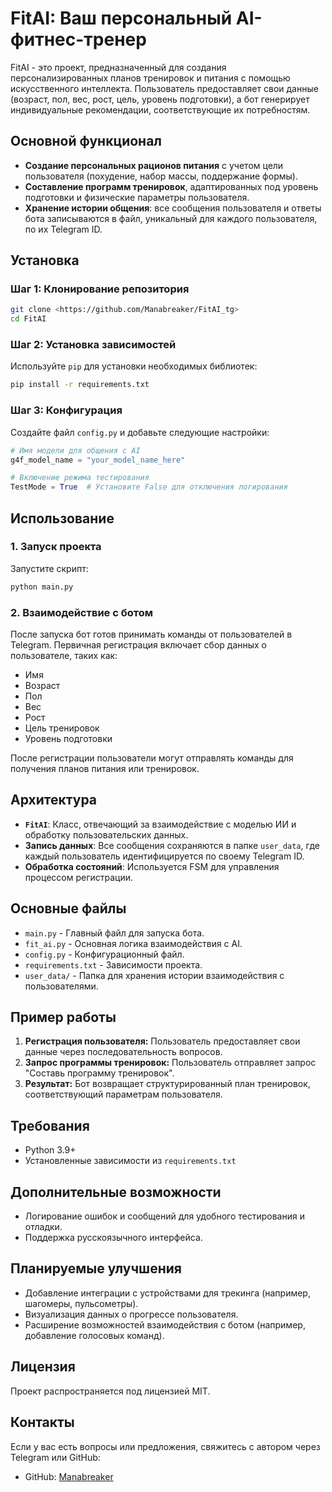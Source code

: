 # FitAI: Ваш персональный AI-фитнес-тренер

FitAI - это проект, предназначенный для создания персонализированных планов тренировок и питания с помощью искусственного интеллекта. Пользователь предоставляет свои данные (возраст, пол, вес, рост, цель, уровень подготовки), а бот генерирует индивидуальные рекомендации, соответствующие их потребностям.

## Основной функционал
- **Создание персональных рационов питания** с учетом цели пользователя (похудение, набор массы, поддержание формы).
- **Составление программ тренировок**, адаптированных под уровень подготовки и физические параметры пользователя.
- **Хранение истории общения**: все сообщения пользователя и ответы бота записываются в файл, уникальный для каждого пользователя, по их Telegram ID.

## Установка

### Шаг 1: Клонирование репозитория
```bash
git clone <https://github.com/Manabreaker/FitAI_tg>
cd FitAI
```

### Шаг 2: Установка зависимостей
Используйте `pip` для установки необходимых библиотек:
```bash
pip install -r requirements.txt
```

### Шаг 3: Конфигурация
Создайте файл `config.py` и добавьте следующие настройки:
```python
# Имя модели для общения с AI
g4f_model_name = "your_model_name_here"

# Включение режима тестирования
TestMode = True  # Установите False для отключения логирования
```

## Использование

### 1. Запуск проекта
Запустите скрипт:
```bash
python main.py
```

### 2. Взаимодействие с ботом
После запуска бот готов принимать команды от пользователей в Telegram. Первичная регистрация включает сбор данных о пользователе, таких как:
- Имя
- Возраст
- Пол
- Вес
- Рост
- Цель тренировок
- Уровень подготовки

После регистрации пользователи могут отправлять команды для получения планов питания или тренировок.

## Архитектура
- **`FitAI`**: Класс, отвечающий за взаимодействие с моделью ИИ и обработку пользовательских данных.
- **Запись данных**: Все сообщения сохраняются в папке `user_data`, где каждый пользователь идентифицируется по своему Telegram ID.
- **Обработка состояний**: Используется FSM для управления процессом регистрации.

## Основные файлы
- `main.py` - Главный файл для запуска бота.
- `fit_ai.py` - Основная логика взаимодействия с AI.
- `config.py` - Конфигурационный файл.
- `requirements.txt` - Зависимости проекта.
- `user_data/` - Папка для хранения истории взаимодействия с пользователями.

## Пример работы
1. **Регистрация пользователя:**
   Пользователь предоставляет свои данные через последовательность вопросов.
2. **Запрос программы тренировок:**
   Пользователь отправляет запрос "Составь программу тренировок".
3. **Результат:**
   Бот возвращает структурированный план тренировок, соответствующий параметрам пользователя.

## Требования
- Python 3.9+
- Установленные зависимости из `requirements.txt`

## Дополнительные возможности
- Логирование ошибок и сообщений для удобного тестирования и отладки.
- Поддержка русскоязычного интерфейса.

## Планируемые улучшения
- Добавление интеграции с устройствами для трекинга (например, шагомеры, пульсометры).
- Визуализация данных о прогрессе пользователя.
- Расширение возможностей взаимодействия с ботом (например, добавление голосовых команд).

## Лицензия
Проект распространяется под лицензией MIT.

## Контакты
Если у вас есть вопросы или предложения, свяжитесь с автором через Telegram или GitHub:
- GitHub: [Manabreaker](https://github.com/Manabreaker)

